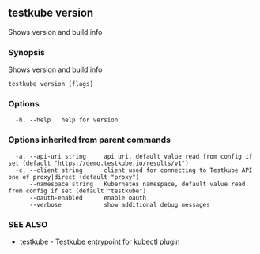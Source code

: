## testkube version

Shows version and build info

### Synopsis

Shows version and build info

```
testkube version [flags]
```

### Options

```
  -h, --help   help for version
```

### Options inherited from parent commands

```
  -a, --api-uri string     api uri, default value read from config if set (default "https://demo.testkube.io/results/v1")
  -c, --client string      client used for connecting to Testkube API one of proxy|direct (default "proxy")
      --namespace string   Kubernetes namespace, default value read from config if set (default "testkube")
      --oauth-enabled      enable oauth
      --verbose            show additional debug messages
```

### SEE ALSO

* [testkube](testkube.md)	 - Testkube entrypoint for kubectl plugin

